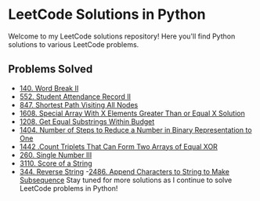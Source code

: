 # LeetCode Solutions in Python

Welcome to my LeetCode solutions repository! Here you'll find Python solutions to various LeetCode problems.

## Problems Solved

- [140. Word Break II](140.Word_Break_II/README.md)
- [552. Student Attendance Record II](552.Student_Attendance_Record_II/README.md)
- [847. Shortest Path Visiting All Nodes](847.Shortest_Path_Visiting_All_Nodes/README.md)
- [1608. Special Array With X Elements Greater Than or Equal X Solution](1608.Special_Array_With_X_Elements_Greater_Than_or_Equal_X/README.md)
- [1208. Get Equal Substrings Within Budget](1208.Get_Equal_Substrings_Within_Budget/README.md)
- [1404. Number of Steps to Reduce a Number in Binary Representation to One](1404.Number_of_steps_to_Reduce_a_Number_in_Binary_Representation_to_One/README.md)
- [1442 .Count Triplets That Can Form Two Arrays of Equal XOR](1442.Count_Triplets_That_Can_Form_Two_Arrays_of_Equal_XOR)
- [260. Single Number III](260.Single_Number_III/README.md)
- [3110. Score of a String](3110.Score_of_a_String/README.md)
- [344. Reverse String](344.Reverse_String/README.md)
-[2486. Append Characters to String to Make Subsequence](2486.Append_Characters_to_String_to_Make_Subsequence/README.md)
Stay tuned for more solutions as I continue to solve LeetCode problems in Python!

